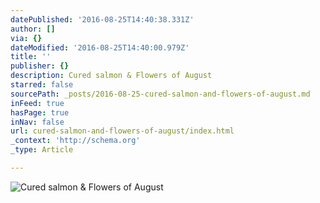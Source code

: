 ```yaml
---
datePublished: '2016-08-25T14:40:38.331Z'
author: []
via: {}
dateModified: '2016-08-25T14:40:00.979Z'
title: ''
publisher: {}
description: Cured salmon & Flowers of August
starred: false
sourcePath: _posts/2016-08-25-cured-salmon-and-flowers-of-august.md
inFeed: true
hasPage: true
inNav: false
url: cured-salmon-and-flowers-of-august/index.html
_context: 'http://schema.org'
_type: Article

---
```

![Cured salmon & Flowers of August](https://the-grid-user-content.s3-us-west-2.amazonaws.com/bc61c558-ad53-4214-b1b1-efc1756562ae.png)